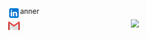 <style>
  .banner {
    display: flex;
    flex-direction: column;
    position: relative;
  }

  .social {
    display: flex;
    flex-direction: column;
    justify-content: space-between;
    z-index: 1;
    position: absolute;
  }

  .social img {
    height: 25px;
    width: 25px;
  }

  .visitors {
    text-align: center;
    margin: 0.5rem;
  }
</style>

<div class="banner">
  <img src="./img/hfoley_banner.png" alt="banner" id="banner" width="100%">
  <div class="social">
    <img src="./img/linkedIn.png" href="https://www.linkedin.com/in/harper-e-foley/" alt="linkedin" target="_blank"/>
    <img src="./img/gmail.png" href="harper.e.foley@gmail.com" alt="gmail" target="_blank"/>
  </div>
  <div class="visitors">
    <img src="https://visitor-badge.glitch.me/badge?page_id=hfoley2013&left_color=blue&right_color=lightgrey">
  </div>
</div>
